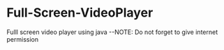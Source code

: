 # Full-Screen-VideoPlayer
Fulll screen video player using java
--NOTE: Do not forget to give internet permission 
